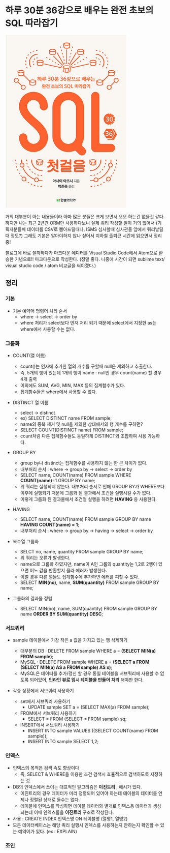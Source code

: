하루 30분 36강으로 배우는 완전 초보의 SQL 따라잡기
==================================================

![표지](./images/표지.png)

거의 대부분이 아는 내용들이라 아마 많은 분들은 크게 보면서 오오 하는건 없을것 같다.  
하지만 나는 최근 2년간 ORM만 사용하다보니 실제 쿼리 작성할 일이 거의 없어서 (기획자분들께 데이터를 CSV로 뽑아드릴때나, ISMS 심사할때 심사관들 앞에서 쿼리날릴때 정도?) 그래도 기본은 알아야하지 않나 싶어서 지하철 출퇴근 시간에 읽으면서 정리중! <br/>

블로그에 바로 쓸까하다가 마크다운 에디터를 Visual Studio Code에서 Atom으로 환승한 기념으로!! 마크다운으로 작성한다. (정말 좋다. 나중에 시간이 되면 sublime text/ visual studio code / atom 비교글을 써야겠다.)

정리
----

### 기본

-	기본 예약어 명령어 처리 순서
	-	where -> select -> order by
	-	where 처리가 select보다 먼저 처리 되기 때문에 select에서 지정한 as는 where에서 사용할 수는 없다.<br/>

### 그룹화

-	COUNT(열 이름)

	-	count()는 인자에 추가한 열의 개수를 구할때 null은 제외하고 추출한다.
	-	즉, 5개의 행이 있는데 1개의 행이 name : null인 경우 count(name) 할 경우 4개 출력
	-	이외에도 SUM, AVG, MIN, MAX 등의 집계함수가 있다.
	-	집계함수들은 where에서 사용할 수 없다.

-	DISTINCT 열 이름

	-	select -> distinct
	-	ex) SELECT DISTINCT name FROM sample;
	-	name의 중복 제거 및 null을 제외한 상태에서의 행 개수를 구하면?
	-	SELECT COUNT(DISTINCT name) FROM sample;
	-	count처럼 다른 집계함수들도 동일하게 DISTINCT와 조합하여 사용 가능하다.<br/>

-	GROUP BY

	-	group by나 distinct는 집계함수를 사용하지 않는 한 큰 차이가 없다.
	-	내부처리 순서 : where -> group by -> select -> order by
	-	SELECT name, COUNT(name) FROM sample WHERE **COUNT(name)**=1 GROUP BY name;
	-	위 쿼리는 실행되지 않는다. 내부처리 순서로 인해 GROUP BY가 WHERE보다 이후에 실행되기 때문에 그룹화 된 결과에서 조건을 실행시킬 수가 없다.
	-	이렇게 그룹화 된 결과물에서 조건절 실행을 하려면 **HAVING** 응 사용한다.<br/>

-	HAVING

	-	SELECT name, COUNT(name) FROM sample GROUP BY name **HAVING COUNT(name) = 1**;
	-	내부처리 순서 : where -> group by -> having -> select -> order by<br/>

-	복수열 그룹화

	-	SELCT no, name, quantity FROM sample GROUP BY name;
	-	위 쿼리는 오류가 발생한다.
	-	name으로 그룹화 하였지만, name이 A인 그룹의 quantity는 1,2로 2행이 있으면 어느 값을 반환할지 몰라 에러가 발생한다.
	-	이럴 경우 다른 열들도 집계함수에 추가하면 에러를 피할 수 있다.
	-	SELECT **MIN(no)**, name, **SUM(quantity)** FROM sample GROUP BY name;

-	그룹화의 결과물 정렬

	-	SELECT MIN(no), name, SUM(quantity) FROM sample GROUP BY name **ORDER BY SUM(quantity) DESC**;

### 서브쿼리

-	sample 테이블에서 가장 작은 a 값을 가지고 있는 행 삭제하기

	-	대부분의 DB : DELETE FROM sample WHERE a = **(SELECT MIN(a) FROM sample)**;
	-	MySQL : DELETE FROM sample WHERE a = **(SELECT a FROM (SELECT MIN(a) AS a FROM sample) AS x)**;
	-	MySQL은 데이터를 추가/갱신 할 경우 동일 테이블을 서브쿼리에 사용할 수 없도록 되어있어, **인라인 뷰로 임시 테이블을 만들어 처리** 해야만 한다.

-	각종 상황에서 서브쿼리 사용하기

	-	set에서 서브쿼리 사용하기
		-	UPDATE sample SET a = (SELECT MAX(a) FROM sample);
	-	FROM에서 서브쿼리 사용하기
		-	SELECT * FROM (SELECT * FROM sample) sq;
	-	INSERT에서 서브쿼리 사용하기
		-	INSERT INTO sample VALUES ((SELECT COUNT(name) FROM sample));
		-	INSERT INTO sample SELECT 1,2;

### 인덱스

-	인덱스의 목적은 검색 속도 향상이다
	-	즉, SELECT & WHERE을 이용한 조건 검색시 효율적으로 검색하도록 지정하는 것
-	DB의 인덱스에서 쓰이는 대표적인 알고리즘은 **이진트리** , 해시가 있다.
	-	이진트리의 경우 데이터가 미리 정렬되어 있어야 하는데 테이블의 데이터를 언제나 정렬된 상태로 둘수는 없다.
	-	테이블에 인덱스를 작성하면 테이블 데이터와 별개로 인덱스용 데이터가 생성되는데 이때 인덱스들을 **이진트리** 구조로 작성된다.
-	사용 : CREATE INDEX 인덱스명 ON 테이블명 (열명1, 열명2)
-	모든 데이터베이스는 해당 쿼리 실행시 인덱스를 사용하는지 안하는지 확인할 수 있는 예약어가 있다. (ex : EXPLAIN)

### 조인
